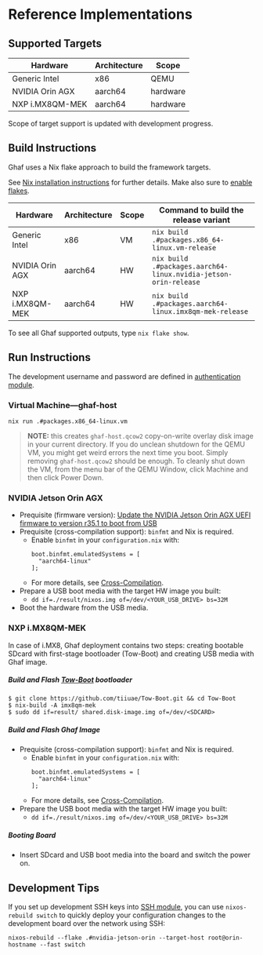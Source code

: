 <!--
    Copyright 2022-2023 TII (SSRC) and the Ghaf contributors
    SPDX-License-Identifier: CC-BY-SA-4.0
-->

# Reference Implementations

## Supported Targets

| Hardware         | Architecture     | Scope         |
|---               |---               |---            |
| Generic Intel    | x86              | QEMU          |
| NVIDIA Orin AGX  | aarch64          | hardware      |
| NXP i.MX8QM-MEK  | aarch64          | hardware      |

Scope of target support is updated with development progress.

## Build Instructions

Ghaf uses a Nix flake approach to build the framework targets.

See [Nix installation instructions](https://nixos.org/download.html) for further details.
Make also sure to [enable flakes](https://nixos.wiki/wiki/Flakes#Enable_flakes).

| Hardware         | Architecture     | Scope | Command to build the release variant      |
|---               |---               |---    |---                                                      |
| Generic Intel    | x86              | VM    | `nix build .#packages.x86_64-linux.vm-release`                  |
| NVIDIA Orin AGX  | aarch64          | HW    | `nix build .#packages.aarch64-linux.nvidia-jetson-orin-release` |
| NXP i.MX8QM-MEK  | aarch64          | HW    | `nix build .#packages.aarch64-linux.imx8qm-mek-release` |

To see all Ghaf supported outputs, type `nix flake show`.

## Run Instructions

The development username and password are defined in [authentication module](https://github.com/tiiuae/ghaf/blob/main/modules/development/authentication.nix#L4-L5).

### Virtual Machine—ghaf-host

`nix run .#packages.x86_64-linux.vm`

> **NOTE:** this creates `ghaf-host.qcow2` copy-on-write overlay disk image in your current directory. If you do unclean shutdown for the QEMU VM, you might get weird errors the next time you boot. Simply removing `ghaf-host.qcow2` should be enough. To cleanly shut down the VM, from the menu bar of the QEMU Window, click Machine and then click Power Down.

### NVIDIA Jetson Orin AGX

* Prequisite (firmware version): [Update the NVIDIA Jetson Orin AGX UEFI firmware to version r35.1 to boot from USB](https://github.com/mikatammi/jetpack-nixos/tree/flash_orin_hack#hack-for-flashing-nvidia-jetson-orin)
* Prequisite (cross-compilation support): `binfmt` and Nix is required.
  * Enable `binfmt` in your `configuration.nix` with:
    ```
    boot.binfmt.emulatedSystems = [
      "aarch64-linux"
    ];
    ```
  * For more details, see [Cross-Compilation](https://tiiuae.github.io/ghaf/build_config/cross_compilation.html).
* Prepare a USB boot media with the target HW image you built:
  * `dd if=./result/nixos.img of=/dev/<YOUR_USB_DRIVE> bs=32M`
* Boot the hardware from the USB media.

### NXP i.MX8QM-MEK
In case of i.MX8, Ghaf deployment contains two steps: creating bootable SDcard with first-stage bootloader (Tow-Boot) and creating USB media with Ghaf image.
##### Build and Flash [**Tow-Boot**](https://github.com/tiiuae/Tow-Boot) bootloader
```
$ git clone https://github.com/tiiuae/Tow-Boot.git && cd Tow-Boot
$ nix-build -A imx8qm-mek
$ sudo dd if=result/ shared.disk-image.img of=/dev/<SDCARD>
```
##### Build and Flash Ghaf Image
* Prequisite (cross-compilation support): `binfmt` and Nix is required.
  * Enable `binfmt` in your `configuration.nix` with:
    ```
    boot.binfmt.emulatedSystems = [
      "aarch64-linux"
    ];
    ```
  * For more details, see [Cross-Compilation](https://tiiuae.github.io/ghaf/build_config/cross_compilation.html).
* Prepare the USB boot media with the target HW image you built:
  * `dd if=./result/nixos.img of=/dev/<YOUR_USB_DRIVE> bs=32M`
##### Booting Board
* Insert SDcard and USB boot media into the board and switch the power on.
## Development Tips

If you set up development SSH keys into [SSH module](https://github.com/tiiuae/ghaf/blob/main/modules/development/ssh.nix#L4), you can use `nixos-rebuild switch` to quickly deploy your configuration changes to the development board over the network using SSH:

    nixos-rebuild --flake .#nvidia-jetson-orin --target-host root@orin-hostname --fast switch
